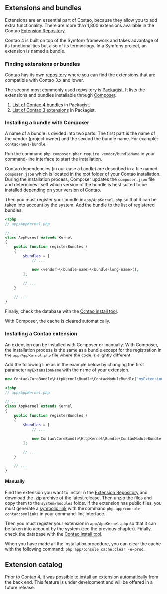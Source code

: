 ## Extensions and bundles

Extensions are an essential part of Contao, because they allow you to add extra
functionality. There are more than 1,800 extensions available in the Contao
[Extension Repository][1].

Contao 4 is built on top of the Symfony framework and takes advantage of its
functionalities but also of its terminology. In a Symfony project, an extension
is named a bundle.


### Finding extensions or bundles

Contao has its own [repository][1] where you can find the extensions that are
compatible with Contao 3.x and lower.

The second most commonly used repository is [Packagist][3]. It lists the
extensions and bundles installable through [Composer][2].
 
1. [List of Contao 4 bundles][6] in Packagist.
2. [List of Contao 3 extensions][7] in Packagist.


### Installing a bundle with Composer

A name of a bundle is divided into two parts. The first part is the name of the
vendor (project owner) and the second the bundle name. For example: `contao/news-bundle`.

Run the command `php composer.phar require vendor/bundleName` in your
command-line interface to start the installation.

Contao dependencies (in our case a bundle) are described in a file named
`composer.json` which is located in the root folder of your Contao installation.
During the installation process, Composer updates the `composer.json` file and
determines itself which version of the bundle is best suited to be installed
depending on your version of Contao.

Then you must register your bundle in `app/AppKernel.php` so that it can be
taken into account by the system. Add the bundle to the list of registered
bundles:

```php
<?php
// app/AppKernel.php

// ...
class AppKernel extends Kernel
{
    public function registerBundles()
    {
        $bundles = [
            // ...

            new <vendor>\<bundle-name>\<bundle-long-name>(),
        ];

        // ...
    }

    // ...
}
```

Finally, check the database with the [Contao install tool][5].

With Composer, the cache is cleared automatically.


### Installing a Contao extension

An extension can be installed with Composer or manually. With Composer, the
installation process is the same as a bundle except for the registration in the
`app/AppKernel.php` file where the code is slightly different.

Add the following line as in the example below by changing the first parameter
`myExtensionName` with the name of your extension.

```php
new Contao\CoreBundle\HttpKernel\Bundle\ContaoModuleBundle('myExtensionName', $this->getRootDir()),
```

```php
<?php
// app/AppKernel.php

// ...
class AppKernel extends Kernel
{
    public function registerBundles()
    {
        $bundles = [
            // ...

            new Contao\CoreBundle\HttpKernel\Bundle\ContaoModuleBundle('myExtensionName', $this->getRootDir()),
        ];

        // ...
    }

    // ...
}
```


#### Manually

Find the extension you want to install in the [Extension Repository][1] and
download the .zip archive of the latest release. Then unzip the files and copy
them to the `system/modules` folder. If the extension has public files, you must
generate a [symbolic link][4] with the command `php app/console contao:symlinks`
in your command-line interface.

Then you must register your extension in `app/AppKernel.php` so that it can be
taken into account by the system (see the previous chapter). Finally, check the
database with the [Contao install tool][5].

When you have made all the installation procedure, you can clear the cache with
the following command: `php app/console cache:clear -e=prod`.


## Extension catalog

Prior to Contao 4, it was possible to install an extension automatically from
the back end. This feature is under development and will be offered in a future
release.


[1]: https://contao.org/en/extension-list.html
[2]: https://getcomposer.org/doc/00-intro.md#introduction
[3]: https://packagist.org
[4]: ../01-installation/installing-contao.md#symbolic-link
[5]: ../01-installation/installing-contao.md#the-contao-install-tool
[6]: https://packagist.org/search/?q=&type=contao-bundle
[7]: https://packagist.org/search/?q=&type=contao-module
